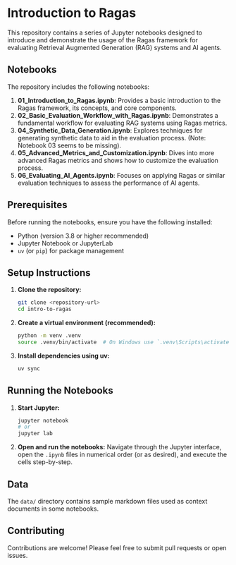 # Introduction to Ragas

This repository contains a series of Jupyter notebooks designed to introduce and demonstrate the usage of the Ragas framework for evaluating Retrieval Augmented Generation (RAG) systems and AI agents.

## Notebooks

The repository includes the following notebooks:

1.  **01_Introduction_to_Ragas.ipynb**: Provides a basic introduction to the Ragas framework, its concepts, and core components.
2.  **02_Basic_Evaluation_Workflow_with_Ragas.ipynb**: Demonstrates a fundamental workflow for evaluating RAG systems using Ragas metrics.
3.  **04_Synthetic_Data_Generation.ipynb**: Explores techniques for generating synthetic data to aid in the evaluation process. (Note: Notebook 03 seems to be missing).
4.  **05_Advanced_Metrics_and_Customization.ipynb**: Dives into more advanced Ragas metrics and shows how to customize the evaluation process.
5.  **06_Evaluating_AI_Agents.ipynb**: Focuses on applying Ragas or similar evaluation techniques to assess the performance of AI agents.

## Prerequisites

Before running the notebooks, ensure you have the following installed:

*   Python (version 3.8 or higher recommended)
*   Jupyter Notebook or JupyterLab
*   `uv` (or `pip`) for package management

## Setup Instructions

1.  **Clone the repository:**
    ```bash
    git clone <repository-url>
    cd intro-to-ragas
    ```

2.  **Create a virtual environment (recommended):**
    ```bash
    python -m venv .venv
    source .venv/bin/activate  # On Windows use `.venv\Scripts\activate`
    ```

3.  **Install dependencies using uv:**
    ```bash
    uv sync
    ```



## Running the Notebooks

1.  **Start Jupyter:**
    ```bash
    jupyter notebook
    # or
    jupyter lab
    ```

2.  **Open and run the notebooks:**
    Navigate through the Jupyter interface, open the `.ipynb` files in numerical order (or as desired), and execute the cells step-by-step.

## Data

The `data/` directory contains sample markdown files used as context documents in some notebooks.

## Contributing

Contributions are welcome! Please feel free to submit pull requests or open issues.